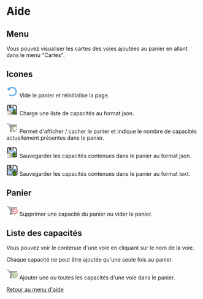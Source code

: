 # Aide

## Menu 
Vous pouvez visualiser les cartes des voies ajoutées au panier en allant dans le menu "Cartes".

## Icones

<img src="../images/ui/reset.png" height="30px" width="30px"/> Vide le panier et réinitialise la page.

<img src="../images/ui/load-json.png" height="30px" width="30px"/> Charge une liste de capacités au format json.

<img src="../images/ui/cart.png" height="30px" width="30px"/> Permet d'afficher / cacher le panier et indique le nombre de capacités actuellement présentes dans le panier.

<img src="../images/ui/save-json.png" height="30px" width="30px"/> Sauvegarder les capacités contenues dans le panier au format json.

<img src="../images/ui/save-text.png" height="30px" width="30px"/> Sauvegarder les capacités contenues dans le panier au format text.

## Panier

<img src="../images/ui/removefromcart.png" height="30px" width="30px"/> Supprimer une capacité du panier ou vider le panier.

## Liste des capacités

Vous pouvez voir le contenue d'une voie en cliquant sur le nom de la voie.

Chaque capacité ne peut être ajoutée qu'une seule fois au panier.

<img src="../images/ui/addtocart.png" height="30px" width="30px"/> Ajouter une ou toutes les capacités d'une voie dans le panier.

[Retour au menu d'aide](https://github.com/conaruto/conaruto.github.io/wiki/help)



